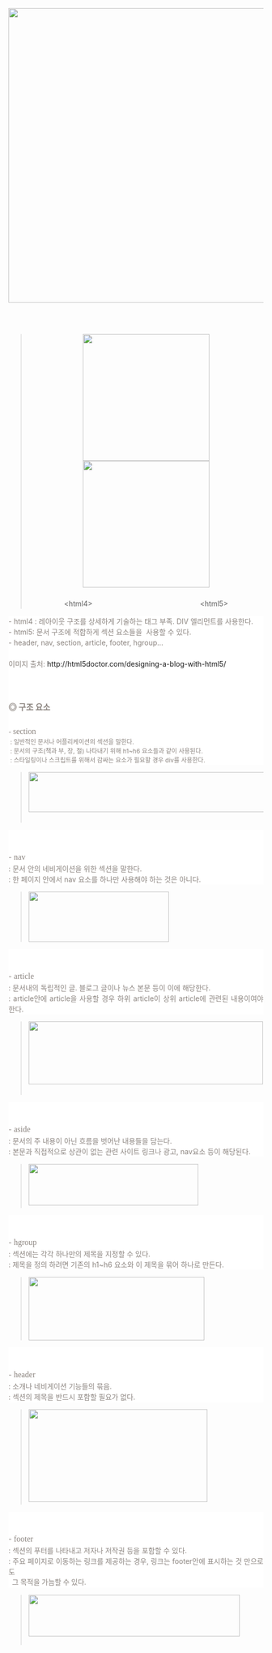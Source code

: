 <p><img id="se_object_1512707961821" src="http://blogfiles.naver.net/20161013_179/violetfoam_1476342013351G5XVr_JPEG/%BB%E7%C0%CC%C6%AE%B7%B9%C0%CC%BE%C6%BF%F4%B1%B8%C1%B6%BA%D0%BC%AE.jpg" class="__se_object" s_type="attachment" s_subtype="photo" style="width: 550px; height: 581px; border-color: rgb(0, 0, 0); rwidth:550px; rheight:581px;" width="550" height="581" imgqe="true" jsonvalue="%7B%7D" rwidth="550px" rheight="581px" sqeid="QE_151270791699197536">&nbsp;</p><p><br></p><blockquote class="se2_quote3"><div style="line-height: 1.5; text-align: center;"><img src="http://postfiles15.naver.net/20110325_110/kkogom_1301048422865vNUIE_GIF/html5-before1.gif?type=w2" width="250" height="250" id="20110325_110/kkogom_1301048422865vNUIE_GIF/html5-before1.gif" alt="" class="_photoImage" style="border: none rgb(0, 0, 0); cursor: pointer;"><img src="http://postfiles14.naver.net/20110325_61/kkogom_1301048422761eW6h5_GIF/html5-after1.gif?type=w2" width="250" height="250" id="20110325_61/kkogom_1301048422761eW6h5_GIF/html5-after1.gif" alt="" class="_photoImage" style="border: none rgb(0, 0, 0); cursor: pointer;" sqeid="QE_15127079207038272"></div><div style="line-height: 1.5; text-align: center;"><br></div><div style="line-height: 1.5; text-align: center;">&lt;html4&gt; &nbsp; &nbsp; &nbsp; &nbsp; &nbsp; &nbsp; &nbsp; &nbsp; &nbsp; &nbsp; &nbsp; &nbsp; &nbsp; &nbsp; &nbsp; &nbsp; &nbsp; &nbsp; &nbsp; &nbsp; &nbsp; &nbsp; &nbsp; &nbsp; &nbsp; &nbsp; &nbsp;&lt;html5&gt;</div></blockquote><div style="line-height: 1.5; color: rgb(138, 131, 126); background-color: rgb(255, 255, 255);">- html4 : 레아이웃 구조를 상세하게 기술하는 태그 부족. DIV 엘리먼트를 사용한다.</div><div style="line-height: 1.5; color: rgb(138, 131, 126); background-color: rgb(255, 255, 255);">- html5: 문서 구조에 적합하게 섹션 요소들을 &nbsp;사용할 수 있다.</div><div style="line-height: 1.5; color: rgb(138, 131, 126); background-color: rgb(255, 255, 255);">- header,&nbsp;nav,&nbsp;section,&nbsp;article,&nbsp;footer,&nbsp;hgroup...<span style="font-size: 10pt;"></span></div><div style="line-height: 1.5; color: rgb(138, 131, 126); background-color: rgb(255, 255, 255);"><br></div><div style="line-height: 1.5; color: rgb(138, 131, 126);  background-color: rgb(255, 255, 255);">이미지 출처:&nbsp;<a target="_blank" class="con_link" href="http://html5doctor.com/designing-a-blog-with-html5/" style="text-decoration: none; word-wrap: break-word;">http://html5doctor.com/designing-a-blog-with-html5/</a></div><div style="line-height: 1.5; color: rgb(138, 131, 126);  background-color: rgb(255, 255, 255);"><br></div><div style="line-height: 1.5; color: rgb(138, 131, 126); background-color: rgb(255, 255, 255);"><br></div><div style="line-height: 1.5; color: rgb(138, 131, 126); background-color: rgb(255, 255, 255);"><br></div><div style="line-height: 1.5; color: rgb(138, 131, 126); background-color: rgb(255, 255, 255);"><b><span style="font-size: 12pt;">◎ 구조 요소</span></b></div><div style="line-height: 1.5; color: rgb(138, 131, 126); background-color: rgb(255, 255, 255);"><b><span style="font-size: 12pt;"><br></span></b></div><div style="line-height: 1.5; color: rgb(138, 131, 126); background-color: rgb(255, 255, 255);"><span style="font-size: 9pt;">-&nbsp;<span style="font-family: verdana; font-size: 12pt;">section</span></span></div><div style="line-height: 1.5; color: rgb(138, 131, 126); background-color: rgb(255, 255, 255);"><span style="font-size: 9pt;">&nbsp;: 일반적인 문서나 어플리케이션의 섹션을 말한다.</span></div><div style="line-height: 1.5; color: rgb(138, 131, 126); background-color: rgb(255, 255, 255);"><span style="font-size: 9pt;">&nbsp;: 문서의 구조(책과 부, 장, 절) 나타내기 위해 h1~h6 요소들과 같이 사용된다.</span></div><div style="line-height: 1.5; color: rgb(138, 131, 126); background-color: rgb(255, 255, 255);"><span style="font-size: 9pt;">&nbsp;: 스타일링이나 스크립트를 위해서 감싸는 요소가 필요할 경우 div를 사용한다.</span></div><blockquote class="se2_quote3"><div style="line-height: 1.5; text-align: left;"><img src="http://postfiles6.naver.net/20110325_197/kkogom_1301048785294bQcIT_JPEG/01.jpg?type=w2" width="474" height="79" id="20110325_197/kkogom_1301048785294bQcIT_JPEG/01.jpg" alt="" class="_photoImage" style="border: none rgb(0, 0, 0); cursor: pointer;" sqeid="QE_151270792897245334">&nbsp;</div></blockquote><div style="line-height: 1.5; color: rgb(138, 131, 126); text-align: justify; background-color: rgb(255, 255, 255);"><br></div><div style="line-height: 1.5; color: rgb(138, 131, 126); text-align: justify; background-color: rgb(255, 255, 255);"><br></div><div style="line-height: 1.5; color: rgb(138, 131, 126); text-align: justify; background-color: rgb(255, 255, 255);">-&nbsp;<span style="font-family: verdana; font-size: 12pt;">nav</span></div><div style="line-height: 1.5; color: rgb(138, 131, 126); text-align: justify; background-color: rgb(255, 255, 255);">: 문서 안의 네비게이션을 위한 섹션을 말한다.</div><div style="line-height: 1.5; color: rgb(138, 131, 126); text-align: justify; background-color: rgb(255, 255, 255);">: 한 페이지 안에서 nav 요소를 하나만 사용해야 하는 것은 아니다.</div><blockquote class="se2_quote3"><div style="line-height: 1.5;"><img src="http://postfiles15.naver.net/20110325_222/kkogom_13010496937478ycr2_JPEG/02.jpg?type=w2" width="277" height="99" id="20110325_222/kkogom_13010496937478ycr2_JPEG/02.jpg" alt="" class="_photoImage" style="border: none; cursor: pointer;"></div></blockquote><div style="line-height: 1.5; color: rgb(138, 131, 126); text-align: justify; background-color: rgb(255, 255, 255);"><br></div><div style="line-height: 1.5; color: rgb(138, 131, 126); text-align: justify; background-color: rgb(255, 255, 255);"><br></div><div style="line-height: 1.5; color: rgb(138, 131, 126); text-align: justify; background-color: rgb(255, 255, 255);">-&nbsp;<span style="font-family: verdana; font-size: 12pt;">article</span></div><div style="line-height: 1.5; color: rgb(138, 131, 126); text-align: justify; background-color: rgb(255, 255, 255);">: 문서내의 독립적인 글. 블로그 글이나 뉴스 본문 등이 이에 해당한다.</div><div style="line-height: 1.5; color: rgb(138, 131, 126); text-align: justify; background-color: rgb(255, 255, 255);">: article안에 article을 사용할 경우 하위&nbsp;article이 상위&nbsp;article에 관련된 내용이여야 한다.</div><blockquote class="se2_quote3"><div style="line-height: 1.5;"><img src="http://postfiles16.naver.net/20110325_191/kkogom_1301050204853XgnWD_JPEG/03.jpg?type=w2" width="463" height="124" id="20110325_191/kkogom_1301050204853XgnWD_JPEG/03.jpg" alt="" class="_photoImage" style="border: none rgb(0, 0, 0); cursor: pointer;">&nbsp;</div></blockquote><div style="line-height: 1.5; color: rgb(138, 131, 126); text-align: justify; background-color: rgb(255, 255, 255);"><div style="line-height: 1.5;"><br></div><div style="line-height: 1.5;"><br></div><div style="line-height: 1.5;">-&nbsp;<span style="font-family: verdana; font-size: 12pt;">aside</span></div><div style="line-height: 1.5;">: 문서의 주 내용이 아닌 흐름을 벗어난 내용들을 담는다.</div></div><div style="line-height: 1.5; color: rgb(138, 131, 126); text-align: justify; background-color: rgb(255, 255, 255);">: 본문과 직접적으로 상관이 없는 관련 사이트 링크나 광고, nav요소 등이 해당된다.</div><blockquote class="se2_quote3"><div style="line-height: 1.5;"><img src="http://postfiles9.naver.net/20110325_40/kkogom_1301050722648hySTf_JPEG/04.jpg?type=w2" width="335" height="82" id="20110325_40/kkogom_1301050722648hySTf_JPEG/04.jpg" alt="" class="_photoImage" style="border: none; cursor: pointer;">&nbsp;</div></blockquote><div style="line-height: 1.5; color: rgb(138, 131, 126); text-align: justify; background-color: rgb(255, 255, 255);"><div style="line-height: 1.5;"><br></div><div style="line-height: 1.5;"><br></div><div style="line-height: 1.5;">-&nbsp;<span style="font-family: verdana; font-size: 12pt;"><span class="Apple-style-span" style="line-height: 24px;">hgroup</span></span></div><div style="line-height: 1.5;">: 섹션에는 각각 하나만의 제목을 지정할 수 있다.</div></div><div style="line-height: 1.5; color: rgb(138, 131, 126); text-align: justify; background-color: rgb(255, 255, 255);">: 제목을 정의 하려면 기존의 h1~h6 요소와 이 제목을 묶어 하나로 만든다.</div><blockquote class="se2_quote3"><div style="line-height: 1.5;"><img src="http://postfiles15.naver.net/20110325_190/kkogom_1301051393042qGQ0D_JPEG/05.jpg?type=w2" width="347" height="125" id="20110325_190/kkogom_1301051393042qGQ0D_JPEG/05.jpg" alt="" class="_photoImage" style="border: none; cursor: pointer;"></div></blockquote><div style="line-height: 1.5; color: rgb(138, 131, 126); ftext-align: justify; background-color: rgb(255, 255, 255);"><br></div><div style="line-height: 1.5; color: rgb(138, 131, 126); text-align: justify; background-color: rgb(255, 255, 255);"><br></div><div style="line-height: 1.5; color: rgb(138, 131, 126); text-align: justify; background-color: rgb(255, 255, 255);">-&nbsp;<span style="font-family: verdana; font-size: 12pt;"><span class="Apple-style-span" style="line-height: 24px;">header</span></span></div><div style="line-height: 1.5; color: rgb(138, 131, 126); text-align: justify; background-color: rgb(255, 255, 255);"><div style="line-height: 1.5;">: 소개나 네비게이션 기능들의 묶음.</div></div><div style="line-height: 1.5; color: rgb(138, 131, 126); text-align: justify; background-color: rgb(255, 255, 255);">: 섹션의 제목을 반드시 포함할 필요가 없다.</div><blockquote class="se2_quote3"><div style="line-height: 1.5;"><img src="http://postfiles12.naver.net/20110325_75/kkogom_1301051799607jfk1f_JPEG/06.jpg?type=w2" width="353" height="183" id="20110325_75/kkogom_1301051799607jfk1f_JPEG/06.jpg" alt="" class="_photoImage" style="border: none; cursor: pointer;">&nbsp;</div></blockquote><div style="line-height: 1.5; color: rgb(138, 131, 126); text-align: justify; background-color: rgb(255, 255, 255);"><div style="line-height: 1.5;"><br></div><div style="line-height: 1.5;"><br></div><div style="line-height: 1.5;">-&nbsp;<span style="font-family: verdana; font-size: 12pt;"><span class="Apple-style-span" style="line-height: 24px;">footer</span></span></div><div style="line-height: 1.5;">: 섹션의 푸터를 나타내고 저자나 저작권 등을 포함할 수 있다.</div></div><div style="line-height: 1.5; color: rgb(138, 131, 126); text-align: justify; background-color: rgb(255, 255, 255);">: 주요 페이지로 이동하는 링크를 제공하는 경우, 링크는 footer안에 표시하는 것 만으로도</div><div style="line-height: 1.5; color: rgb(138, 131, 126); font-family: 돋움; text-align: justify; background-color: rgb(255, 255, 255);">&nbsp;&nbsp;그 목적을 가늠할 수 있다.</div><blockquote class="se2_quote3"><div style="line-height: 1.5;"><img src="http://postfiles3.naver.net/20110325_162/kkogom_1301052463895EKXIU_JPEG/07.jpg?type=w2" width="417" height="82" id="20110325_162/kkogom_1301052463895EKXIU_JPEG/07.jpg" alt="" class="_photoImage" style="border: none rgb(0, 0, 0); cursor: pointer;"><br></div><div>&nbsp;</div></blockquote>
